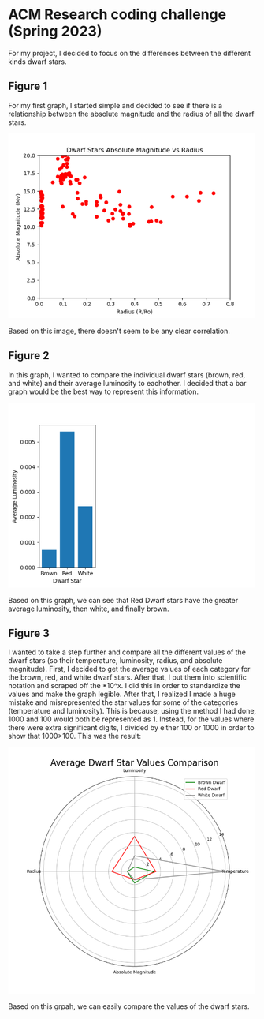 # ACM Research coding challenge (Spring 2023)

For my project, I decided to focus on the differences between the different kinds dwarf stars. 


## Figure 1
For my first graph, I started simple and decided to see if there is a relationship between the absolute magnitude and the radius of all the dwarf stars.

<img src="https://github.com/najalee/ACM-Research-coding-challenge-23S/blob/main/AM%20vs%20Rad%20Dwarf.png?raw=true" width="500">

Based on this image, there doesn't seem to be any clear correlation.

## Figure 2
In this graph, I wanted to compare the individual dwarf stars (brown, red, and white) and their average luminosity to eachother. I decided that a bar graph would be the best way to represent this information.

<img src="https://github.com/najalee/ACM-Research-coding-challenge-23S/blob/main/AvgAM%20of%20Dwarf.png?raw=true" width="500">

Based on this graph, we can see that Red Dwarf stars have the greater average luminosity, then white, and finally brown. 

## Figure 3
I wanted to take a step further and compare all the different values of the dwarf stars (so their temperature, luminosity, radius, and absolute magnitude). First, I decided to get the average values of each category for the brown, red, and white dwarf stars. After that, I put them into scientific notation and scraped off the \*10^x. I did this in order to standardize the values and make the graph legible. After that, I realized I made a huge mistake and misrepresented the star values for some of the categories (temperature and luminosity). This is because, using the method I had done, 1000 and 100 would both be represented as 1. Instead, for the values where there were extra significant digits, I divided by either 100 or 1000 in order to show that 1000>100. This was the result:

<img src="https://github.com/najalee/ACM-Research-coding-challenge-23S/blob/main/Avg%20Values%20of%20Dwarf.png?raw=true" width="500">

Based on this grpah, we can easily compare the values of the dwarf stars.
